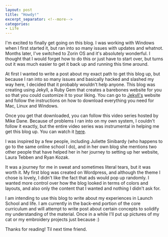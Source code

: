 ```yaml
---
layout: post
title: "Howdy!"
excerpt_separator: <!--more-->
categories: 
- Life
---
```


I'm excited to finally get going on this blog. I was working with Windows when I first started it, but ran into so many issues with updates and whatnot. Months later, I've switched to Zorin OS and it's absolutely wonderful. I thought that I would forget how to do this or just have to start over, but turns out it was much easier to get it back up and running this time around. 

At first I wanted to write a post about my exact path to get this blog up, but because I ran into so many issues and basically hacked and slashed my way here, I decided that it probably wouldn't help anyone. This blog was creating using Jekyll, a Ruby Gem that creates a barebones website for you so that you could customize it to your liking. You can go to [Jekyll's](https://jekyllrb.com/) website and follow the instructions on how to download everything you need for Mac, Linux and Windows.

<!--more-->

Once you get that downloaded, you can follow this video series hosted by Mike Dane. Because of problems I ran into on my own system, I couldn't follow it exactly, but the entire video series was instrumental in helping me get this blog up. You can watch it [here](https://www.youtube.com/playlist?list=PLLAZ4kZ9dFpOPV5C5Ay0pHaa0RJFhcmcB).

I was inspired by a few people, including Juliette Sinibardy (who happens to go to the same online school I do), and in her own blog she mentions two other people that have helped her in her journey to setting up her website, Laura Tebben and Ryan Kozak. 

It was a journey for me in sweat and sometimes literal tears, but it was worth it. My first blog was created on Wordpress, and although the theme I chose is lovely, I didn't like the fact that ads would pop up randomly. I wanted more control over how the blog looked in terms of colors and layouts, and also only the content that I wanted and nothing I didn't ask for. 

I am intending to use this blog to write about my experiences in Launch School and life. I am currently in the back-end portion of the core curriculum and will attempt to write post about certain concepts to solidify my understanding of the material. Once in a while I'll put up pictures of my cat or my embroidery projects just because :) 

Thanks for reading! Til next time friend.